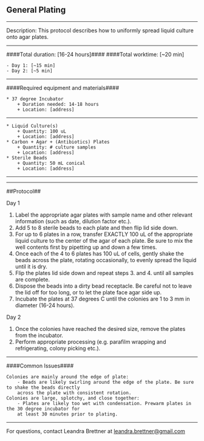 General Plating
---------------
- - - - - - - - - - - - - - - - - - - - - - - - - - - - - - - - - - - - - - - - - - - - - - -
Description: This protocol describes how to uniformly spread liquid culture onto agar plates.

- - - - - - - - - - - - - - - - - - - - - - - - - - - - - - - - - - - - - - - - - - - - - - -
####Total duration: [16-24 hours]####
####Total worktime: [~20 min]

    - Day 1: [~15 min]
    - Day 2: [~5 min]
    
- - - - - - - - - - - - - - - - - - - - - - - - - - - - - - - - - - - - - - - - - - - -

####Required equipment and materials####

    * 37 degree Incubator
        + Duration needed: 14-18 hours
        + Location: [address]  
------

    * Liquid Culture(s)
        + Quantity: 100 uL
        + Location: [address]
    * Carbon + Agar + (Antibiotics) Plates
        + Quantity: # culture samples
        + Location: [address]
    * Sterile Beads
        + Quantity: 50 mL conical
        + Location: [address]
---------

- - - - - - - - - - - - - - - - - - - - - - - - - - - - - - - - - - - - - - - - - - - - 

##Protocol##

Day 1

1. Label the appropriate agar plates with sample name and other relevant information 
(such as date, dilution factor etc.).
2. Add 5 to 8 sterile beads to each plate and then flip lid side down.
3. For up to 6 plates in a row, transfer EXACTLY 100 uL of the appropriate liquid culture to the 
center of the agar of each plate. Be sure to mix the well contents first by pipetting
up and down a few times.
4. Once each of the 4 to 6 plates has 100 uL of cells, gently shake the beads across
the plate, rotating occasionally, to evenly spread the liquid until it is dry.
5. Flip the plates lid side down and repeat steps 3. and 4. until all samples are 
complete.
17. Dispose the beads into a dirty bead receptacle. Be careful not to leave the lid off for too
long, or to let the plate face agar side up.
18. Incubate the plates at 37 degrees C until the colonies are 1 to 3 mm in diameter
(16-24 hours).

Day 2

1. Once the colonies have reached the desired size, remove the plates from the incubator.
2. Perform appropriate processing (e.g. parafilm wrapping and refrigerating, colony picking etc.).

- - - - - - - - - - - - - - - - - - - - - - - - - - - - - - - - - - - - - - - - - - - - 

####Common Issues####

    Colonies are mainly around the edge of plate:
        - Beads are likely swirling around the edge of the plate. Be sure to shake the beads directly 
        across the plate with consistent rotation.
    Colonies are large, splotchy, and close together:
        - Plates are likely too wet with condensation. Prewarm plates in the 30 degree incubator for
        at least 30 minutes prior to plating.
- - - - - - - - - - - - - - - - - - - - - - - - - - - - - - - - - - - - - - - - - - - - 
       
For questions, contact Leandra Brettner at leandra.brettner@gmail.com    
